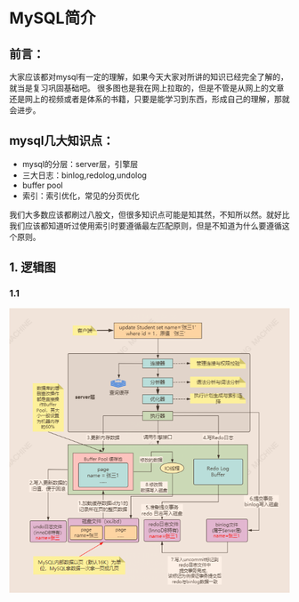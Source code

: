 # MySQL简介

## 前言：

大家应该都对mysql有一定的理解，如果今天大家对所讲的知识已经完全了解的，就当是复习巩固基础吧。
很多图也是我在网上拉取的，但是不管是从网上的文章还是网上的视频或者是体系的书籍，只要是能学习到东西，形成自己的理解，那就会进步。

## mysql几大知识点：

- mysql的分层：server层，引擎层
- 三大日志：binlog,redolog,undolog
- buffer pool
- 索引：索引优化，常见的分页优化

我们大多数应该都刷过八股文，但很多知识点可能是知其然，不知所以然。就好比我们应该都知道听过使用索引时要遵循最左匹配原则，但是不知道为什么要遵循这个原则。




## 1. 逻辑图

### 1.1 
![](./MySQL_1.assets/1.png)